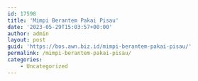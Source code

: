 ```yaml
---
id: 17598
title: 'Mimpi Berantem Pakai Pisau'
date: '2023-05-29T15:03:57+00:00'
author: admin
layout: post
guid: 'https://bos.awn.biz.id/mimpi-berantem-pakai-pisau/'
permalink: /mimpi-berantem-pakai-pisau/
categories:
    - Uncategorized
---
```


